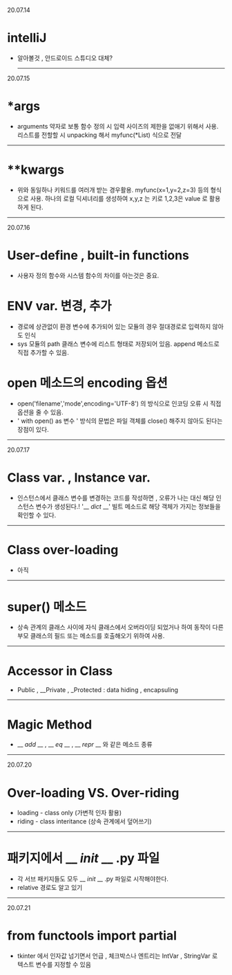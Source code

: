 20.07.14
# __intelliJ__  
* 알아볼것 , 안드로이드 스튜디오 대체?  
  ***
20.07.15
# __*args__  
* arguments 약자로 보통 함수 정의 시 입력 사이즈의 제한을 없애기 위해서 사용. 리스트를 전할할 시 unpacking 해서 myfunc(*List) 식으로 전달
***
# __**kwargs__  
* 위와 동일하나 키워드를 여러개 받는 경우활용. myfunc(x=1,y=2,z=3) 등의 형식으로 사용. 하나의 로컬 딕셔녀리를 생성하여 x,y,z 는 키로 1,2,3은 value 로 활용하게 된다.  
***
20.07.16
# __User-define , built-in functions__  
* 사용자 정의 함수와 시스템 함수의 차이를 아는것은 중요.  
# __ENV var. 변경, 추가__  
* 경로에 상관없이 환경 변수에 추가되어 있는 모듈의 경우 절대경로로 입력하지 않아도 인식  
* sys 모듈의 path 클래스 변수에 리스트 형태로 저장되어 있음. append 메소드로 직접 추가할 수 있음.
# __open 메소드의 encoding 옵션__  
* open('filename','mode',encoding='UTF-8') 의 방식으로 인코딩 오류 시 직접 옵션을 줄 수 있음.
* ' with open() as 변수 ' 방식의 문법은 파일 객체를 close() 해주지 않아도 된다는 장점이 있다.  
***
20.07.17
# __Class var. , Instance var.__  
* 인스턴스에서 클래스 변수를 변경하는 코드를 작성하면 , 오류가 나는 대신 해당 인스턴스 변수가 생성된다.! '__ _dict_ __' 빌트 메소드로 해당 객체가 가지는 정보들을 확인할 수 있다. 
***
# __Class over-loading__  
* 아직
***
# __super() 메소드__  
* 상속 관계의 클래스 사이에 자식 클래스에서 오버라이딩 되었거나 하여 동작이 다른 부모 클래스의 필드 또는 메소드를 호출해오기 위하여 사용.
***
# __Accessor in Class__  
* Public , __Private , _Protected : data hiding , encapsuling
***
# __Magic Method__  
* __ _add_ __ , __ _eq_ __ , __ _repr_ __ 와 같은 메소드 종류
***
20.07.20
# __Over-loading VS. Over-riding__  
* loading - class only (가변적 인자 활용)
* riding - class interitance (상속 관계에서 덮어쓰기)
***
# __패키지에서 __ _init_ __ .py 파일__  
* 각 서브 패키지들도 모두 __ _init_ __ .py 파일로 시작해야한다.
* relative 경로도 알고 있기
***
20.07.21
# __from functools import partial__  
* tkinter 에서 인자값 넘기면서 언급 , 체크박스나 엔트리는 IntVar , StringVar 로 텍스트 변수를 지정할 수 있음